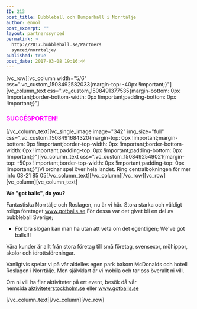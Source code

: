 ```yaml
---
ID: 213
post_title: Bubbleball och Bumperball i Norrtälje
author: ennol
post_excerpt: ""
layout: partnerssynced
permalink: >
  http://2017.bubbleball.se/Partners
  synced/norrtalje/
published: true
post_date: 2017-03-08 19:16:44
---
```

[vc_row][vc_column width="5/6" css=".vc_custom_1508492582033{margin-top: -40px !important;}"][vc_column_text css=".vc_custom_1508491377535{margin-bottom: 0px !important;border-bottom-width: 0px !important;padding-bottom: 0px !important;}"]
<h3><span style="color: #ff00ff;"><strong>SUCCÉSPORTEN!</strong></span></h3>
[/vc_column_text][vc_single_image image="342" img_size="full" css=".vc_custom_1508491684320{margin-top: 0px !important;margin-bottom: 0px !important;border-top-width: 0px !important;border-bottom-width: 0px !important;padding-top: 0px !important;padding-bottom: 0px !important;}"][vc_column_text css=".vc_custom_1508492549021{margin-top: -50px !important;border-top-width: 0px !important;padding-top: 0px !important;}"]Vi ordnar spel över hela landet. Ring centralbokningen för mer info 08-21 85 05[/vc_column_text][/vc_column][/vc_row][vc_row][vc_column][vc_column_text]
<div id="block_container_92316554" class="block_container presentation_image_block">
<div id="block_92316554">
<div class="h24_normal_text">
<div class="h24_image_block_align h24_image_block_align_left "><a class="h24-js-iv" title="" href="http://dst15js82dk7j.cloudfront.net/183390/52662830-xLRZS.jpg"><img id="block_img_92316554" class="presentation_image_block_image" title="" src="http://dst15js82dk7j.cloudfront.net/183390/52662829-txnDC.jpg" alt="" /></a></div>
</div>
</div>
</div>
<div id="block_container_92316553" class="block_container standard_text_block text_block">
<div id="block_92316553">
<div id="block_92316553_text_content" class="text_content">

<strong>We "got balls", do you?</strong>

Fantastiska Norrtälje och Roslagen, nu är vi här. Stora starka och väldigt roliga företaget www.gotballs.se
För dessa var det givet bli en del av bubbleball Sverige;
- För bra slogan kan man ha utan att veta om det egentligen; We've got balls!!!

Våra kunder är allt från stora företag till små företag, svensexor, möhippor, skolor och idrottsföreningar.

Vanligtvis spelar vi på vår aldelles egen park bakom McDonalds och hotell Roslagen i Norrtälje.
Men självklart är vi mobila och tar oss överallt ni vill.

Om ni vill ha fler aktiviteter på ert event, besök då vår hemsida <a href="http://www.aktiviteterstockholm.se/" target="_blank" rel="noopener">aktiviteterstockholm.se</a> eller <a href="http://www.gotballs.se/" target="_blank" rel="noopener">www.gotballs.se</a>

</div>
</div>
</div>
[/vc_column_text][/vc_column][/vc_row]